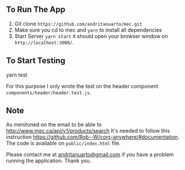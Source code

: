## To Run The App
  1. Git clone `https://github.com/andritanuarto/mec.git`
  2. Make sure you cd to mec and `yarn` to install all dependencies
  2. Start Server `yarn start` it should open your browser window on `http://localhost:3000/`.


## To Start Testing
  yarn test

  For this purpose I only wrote the test on the header component `components/header/header.test.js`.

## Note
  As menitoned on the email to be able to http://www.mec.ca/api/v1/products/search It's needed to follow
  this instruction https://github.com/Rob--W/cors-anywhere/#documentation. The code is available on `public/index.html` file.

  Please contact me at andritanuarto@gmail.com if you have a problem running the application. Thank you.